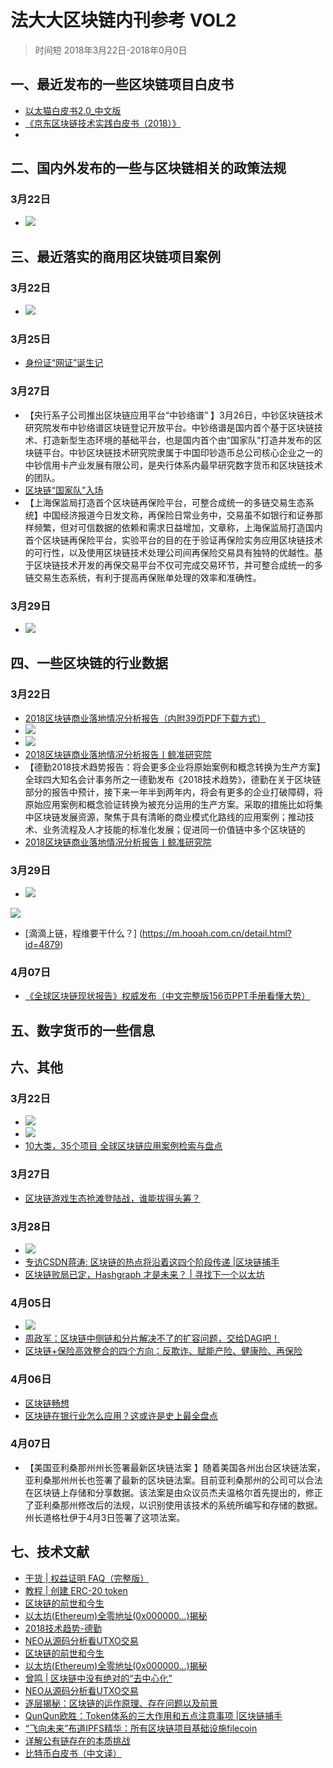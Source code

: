 # 法大大区块链内刊参考 VOL2
> 时间短 2018年3月22日-2018年0月0日

## 一、最近发布的一些区块链项目白皮书
- [以太猫白皮书2.0_中文版](../file/以太猫白皮书2.0_中文版_.pdf)
- [《京东区块链技术实践白皮书（2018）》](../file/《京东区块链技术实践白皮书（2018）》.pdf)
- 

## 二、国内外发布的一些与区块链相关的政策法规
### 3月22日
- ![](./_image/2018-03-23-13-39-06.jpg)


## 三、最近落实的商用区块链项目案例
### 3月22日
- ![](./_image/2018-03-23-13-34-06.jpg)
### 3月25日
- [身份证“网证”诞生记](https://mp.weixin.qq.com/s/XOM-5SjFvx_Mrg2mDhPSWg)

### 3月27日
- 【央行系子公司推出区块链应用平台“中钞络谱” 】3月26日，中钞区块链技术研究院发布中钞络谱区块链登记开放平台。中钞络谱是国内首个基于区块链技术、打造新型生态环境的基础平台，也是国内首个由“国家队”打造并发布的区块链平台。中钞区块链技术研究院隶属于中国印钞造币总公司核心企业之一的中钞信用卡产业发展有限公司，是央行体系内最早研究数字货币和区块链技术的团队。
- [区块链“国家队”入场](https://mp.weixin.qq.com/s/H9Mb79rrpT61MAQqQ-NGQw)
- 【上海保监局打造首个区块链再保险平台，可整合成统一的多链交易生态系统】中国经济报道今日发文称，再保险日常业务中，交易虽不如银行和证券那样频繁，但对可信数据的依赖和需求日益增加，文章称，上海保监局打造国内首个区块链再保险平台，实验平台的目的在于验证再保险实务应用区块链技术的可行性，以及使用区块链技术处理公司间再保险交易具有独特的优越性。基于区块链技术开发的再保交易平台不仅可完成交易环节，并可整合成统一的多链交易生态系统，有利于提高再保账单处理的效率和准确性。

### 3月29日
- ![](./_image/2018-04-12-11-33-16.jpg)


## 四、一些区块链的行业数据
### 3月22日
- [2018区块链商业落地情况分析报告（内附39页PDF下载方式）](https://www.toutiao.com/a6535615114266018307)
- ![](./_image/2018-03-23-13-37-11.jpg)
- ![](./_image/2018-03-23-13-40-20.jpg)
- [2018区块链商业落地情况分析报告丨鲸准研究院](https://www.toutiao.com/a6535644868767646215)
- 【德勤2018技术趋势报告：将会更多企业将原始案例和概念转换为生产方案】全球四大知名会计事务所之一德勤发布《2018技术趋势》，德勤在关于区块链部分的报告中预计，接下来一年半到两年内，将会有更多的企业打破障碍，将原始应用案例和概念验证转换为被充分运用的生产方案。采取的措施比如将集中区块链发展资源，聚焦于具有清晰的商业模式化路线的应用案例；推动技术、业务流程及人才技能的标准化发展；促进同一价值链中多个区块链的
- [2018区块链商业落地情况分析报告丨鲸准研究院](https://www.toutiao.com/a6535644868767646215)

### 3月29日

- ![](./_image/2018-04-12-11-31-46.jpg)


![](./_image/2018-03-23-13-40-53.jpg)
- [滴滴上链，程维要干什么？] (https://m.hooah.com.cn/detail.html?id=4879)

### 4月07日
- [《全球区块链现状报告》权威发布（中文完整版156页PPT手册看懂大势）](https://mp.weixin.qq.com/s/cEV4-d3oLHAhYVmc4JDXMw)



## 五、数字货币的一些信息

## 六、其他
### 3月22日
- ![](./_image/2018-03-23-13-31-38.jpg)
- ![](./_image/2018-03-23-13-38-36.jpg)
- [10大类，35个项目 全球区块链应用案例检索与盘点](https://www.toutiao.com/a6514419617920713230)

### 3月27日
- [区块链游戏生态抢滩登陆战，谁能拔得头筹？](https://mp.weixin.qq.com/s/sazA-4rgxVFoHfUpMGUAhg)

### 3月28日

- ![](./_image/2018-04-12-11-24-18.jpg)
- [专访CSDN蒋涛: 区块链的热点将沿着这四个阶段传递 |区块链捕手](https://www.toutiao.com/a6537680172546523656)
- [区块链败局已定，Hashgraph 才是未来？ | 寻找下一个以太坊](https://mp.weixin.qq.com/s/9KlHqfGHLf9cELL4x98UCw)

### 4月05日
- ![](./_image/2018-04-12-11-34-33.jpg)
- [周政军：区块链中侧链和分片解决不了的扩容问题，交给DAG吧！](https://www.toutiao.com/a6541142390202171911)
- [区块链+保险高效整合的四个方向：反欺诈、赋能产险、健康险、再保险](https://www.toutiao.com/a6540907681052361224)

### 4月06日
- [区块链畅想](http://gitbook.cn/books/5aa615529cc5993e276ad139/index.html)
-  [区块链在银行业怎么应用？这或许是史上最全盘点](https://www.toutiao.com/a6541156494136574467)

### 4月07日
- 【美国亚利桑那州州长签署最新区块链法案 】随着美国各州出台区块链法案，亚利桑那州州长也签署了最新的区块链法案。目前亚利桑那州的公司可以合法在区块链上存储和分享数据。该法案是由众议员杰夫温格尔首先提出的，修正了亚利桑那州修改后的法规，以识别使用该技术的系统所编写和存储的数据。州长道格杜伊于4月3日签署了这项法案。



## 七、技术文献

- [干货 | 权益证明 FAQ（完整版）](https://ethfans.org/posts/Proof-of-Stake-FAQ-new-2018-3-15)
- [教程 | 创建 ERC-20 token](https://mp.weixin.qq.com/s/Em7xyQmM2VvZt3U7dE0bXQ)
- [区块链的前世和今生](https://www.toutiao.com/a6535586216094466573/)
- [以太坊(Ethereum)全零地址(0x000000...)揭秘](https://mp.weixin.qq.com/s/LXvfeYmDIHstXjr9VdkGlw)
- [2018技术趋势-德勤](../file/2018技术趋势-德勤.pdf)
- [NEO从源码分析看UTXO交易](https://mp.weixin.qq.com/s/8iix_8K4t3y-RNmeGHtjtw)
- [区块链的前世和今生](https://www.toutiao.com/a6535586216094466573)
- [以太坊(Ethereum)全零地址(0x000000...)揭秘](https://mp.weixin.qq.com/s/LXvfeYmDIHstXjr9VdkGlw)
- [曾鸣 | 区块链中没有绝对的“去中心化”](https://mp.weixin.qq.com/s/Z5123TIKAS6X7MZ6jzvRZQ)
- [NEO从源码分析看UTXO交易](https://mp.weixin.qq.com/s/8iix_8K4t3y-RNmeGHtjtw)
- [逐层揭秘：区块链的运作原理、存在问题以及前景](https://www.toutiao.com/a6535736571839119876)
- [QunQun欧胜：Token体系的三大作用和五点注意事项 |区块链捕手](https://www.toutiao.com/a6536178311641432584)
- [“飞向未来”布道IPFS精华：所有区块链项目基础设施filecoin](https://mp.weixin.qq.com/s/QEhH9FfszZJqeocD6ljWTA)
- [详解公有链存在的本质挑战](https://mp.weixin.qq.com/s/AzNmtfaLXt4r7byUCrzpXA)
- [比特币白皮书（中文译）](https://www.toutiao.com/a6540616714340532750)